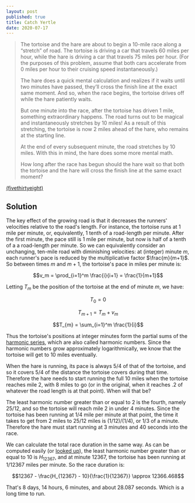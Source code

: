 ```yaml
---
layout: post
published: true
title: Catch Yertle
date: 2020-07-17
---
```


>The tortoise and the hare are about to begin a 10-mile race along a “stretch” of road. The tortoise is driving a car that travels 60 miles per hour, while the hare is driving a car that travels 75 miles per hour. (For the purposes of this problem, assume that both cars accelerate from 0 miles per hour to their cruising speed instantaneously.)
>
>The hare does a quick mental calculation and realizes if it waits until two minutes have passed, they’ll cross the finish line at the exact same moment. And so, when the race begins, the tortoise drives off while the hare patiently waits.
>
>But one minute into the race, after the tortoise has driven 1 mile, something extraordinary happens. The road turns out to be magical and instantaneously stretches by 10 miles! As a result of this stretching, the tortoise is now 2 miles ahead of the hare, who remains at the starting line.
>
>At the end of every subsequent minute, the road stretches by 10 miles. With this in mind, the hare does some more mental math.
>
>How long after the race has begun should the hare wait so that both the tortoise and the hare will cross the finish line at the same exact moment?

[(fivethirtyeight)](https://fivethirtyeight.com/features/can-the-hare-beat-the-tortoise/)

<!--more-->

## Solution

The key effect of the growing road is that it decreases the runners' velocities relative to the road's length. For instance, the tortoise runs at $1$ mile per minute, or, equivalently, $1$ tenth of a road-length per minute. After the first minute, the pace still is $1$ mile per minute, but now is half of a tenth of a a road-length per minute. So we can equivalently consider an unchanging, ten-mile road with diminishing velocities: at (integer) minute $m$, each runner's pace is reduced by the multiplicative factor $\frac{m}{m+1}$. So between times $m$ and $m+1$, the tortoise's pace in miles per minute is:

$$v_m = \prod_{i=1}^m \frac{i}{i+1} = \frac{1}{m+1}$$

Letting $T_m$ be the position of the tortoise at the end of minute $m$, we have:

$$T_0 = 0$$

$$T_{m+1} = T_m + v_m$$

$$T_{m} = \sum_{i=1}^m \frac{1}{i}$$

Thus the tortoise's positions at integer minutes form the partial sums of the [harmonic series](https://en.wikipedia.org/wiki/Harmonic_series_(mathematics)), which are also called harmonic numbers. Since the harmonic numbers grow approximately logarithmically, we know that the tortoise will get to $10$ miles eventually. 

When the hare is running, its pace is always $5/4$ of that of the tortoise, and so it covers $5/4$ of the distance the tortoise covers during that time. Therefore the hare needs to start running the full $10$ miles when the tortoise reaches mile $2$, with $8$ miles to go (or in the original, when it reaches $.2$ of whatever the road length is at that point). When will that be?

The least harmonic number greater than or equal to $2$ is the fourth, namely $25/12$, and so the tortoise will reach mile $2$ in under $4$ minutes. Since the tortoise has been running at $1/4$ mile per minute at that point, the time it takes to get from $2$ miles to $25/12$ miles is $(1/12)/(1/4)$, or $1/3$ of a minute. Therefore the hare must start running at $3$ minutes and $40$ seconds into the race. 

We can calculate the total race duration in the same way. As can be computed easily (or [looked up](https://oeis.org/A004080)), the least harmonic number greater than or equal to $10$ is $H_{12367}$, and at minute $12367$, the tortoise has been running at $1/12367$ miles per minute. So the race duration is:

$$12367 - \frac{H_{12367} - 10}{\frac{1}{12367}} \approx 12366.468$$

That's $8$ days, $14$ hours, $6$ minutes, and about $28.087$ seconds. Which is a long time to run.

<br>